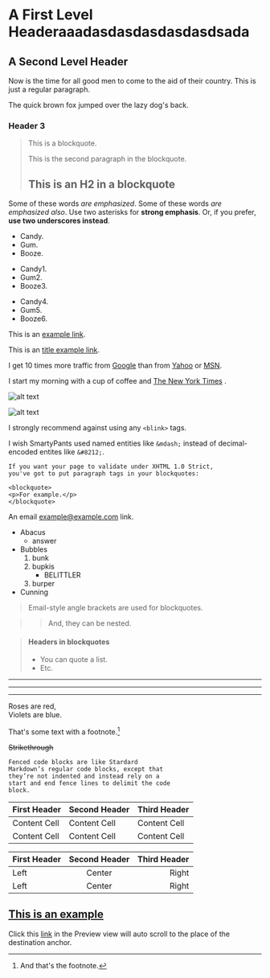 A First Level Headeraaadasdasdasdasdasdsada
=============================
A Second Level Header
---------------------

Now is the time for all good men to come to
the aid of their country. This is just a
regular paragraph.

The quick brown fox jumped over the lazy
dog's back.
### Header 3

> This is a blockquote.
> 
> This is the second paragraph in the blockquote.
> 
> ## This is an H2 in a blockquote


 Some of these words *are emphasized*.
Some of these words _are emphasized also_.
Use two asterisks for **strong emphasis**.
Or, if you prefer, __use two underscores instead__.


* Candy.
* Gum.
* Booze.

+ Candy1.
+ Gum2.
+ Booze3.

- Candy4.
- Gum5.
- Booze6.


This is an [example link](http://example.com/).

This is an [title example link](http://example.com/ "鼠标放上面看").


 I get 10 times more traffic from [Google][1] than from
[Yahoo][2] or [MSN][3].


[1]: http://google.com/ "Google"
[2]: http://search.yahoo.com/ "Yahoo Search"
[3]: http://search.msn.com/ "MSN Search"

I start my morning with a cup of coffee and
[The New York Times][NY Times] .

[ny times]: http://www.nytimes.com/

![alt text](/path/img.jpg "Title")

![alt text][id]

[id]: /path/to/img.jpg "Title"


I strongly recommend against using any `<blink>` tags.

I wish SmartyPants used named entities like `&mdash;`
instead of decimal-encoded entites like `&#8212;`.


	If you want your page to validate under XHTML 1.0 Strict,
	you've got to put paragraph tags in your blockquotes:
		
	<blockquote>
	<p>For example.</p>
	</blockquote>

An email <example@example.com> link.

 
*   Abacus
    * answer
*   Bubbles
    1.  bunk
    2.  bupkis
        * BELITTLER
    3. burper
*   Cunning


> Email-style angle brackets
> are used for blockquotes.

> > And, they can be nested.

> #### Headers in blockquotes
> 
> * You can quote a list.
> * Etc.



---

* * *

- - - - 



Roses are red,  
Violets are blue.




That's some text with a footnote.[^1]

[^1]: And that's the footnote.


~~Strikethrough~~

```
Fenced code blocks are like Stardard
Markdown’s regular code blocks, except that
they’re not indented and instead rely on a
start and end fence lines to delimit the code
block.
```


| First Header | Second Header | Third Header |
| ------------ | ------------- | ------------ |
| Content Cell | Content Cell  | Content Cell |
| Content Cell | Content Cell  | Content Cell |


First Header | Second Header | Third Header
:----------- | :-----------: | -----------:
Left         | Center        | Right
Left         | Center        | Right



## [This is an example](id:anchor1)

Click this [link](#anchor1) in the Preview view will auto scroll to the place of the destination anchor.





















